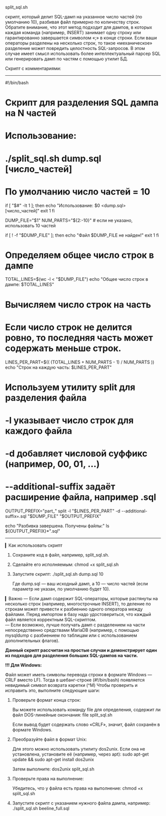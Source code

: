 split_sql.sh

скрипт, который делит SQL-дамп на указанное число частей (по умолчанию 10), разбивая файл примерно по количеству строк. Обратите внимание, что этот метод подходит для дампов, в которых каждая команда (например, INSERT) занимает одну строку или гарантированно завершается символом «;» в конце строки. Если ваши операторы разделены на несколько строк, то такое «механическое» разделение может повредить целостность SQL-запросов. В этом случае имеет смысл использовать более интеллектуальный парсер SQL или генерировать дамп по частям с помощью утилит БД.

Скрипт с комментариями:

---

#!/bin/bash
# Скрипт для разделения SQL дампа на N частей
# Использование:
#   ./split_sql.sh dump.sql [число_частей]
#
# По умолчанию число частей = 10

if [ "$#" -lt 1 ]; then
  echo "Использование: $0 <dump.sql> [число_частей]"
  exit 1
fi

DUMP_FILE="$1"
NUM_PARTS="${2:-10}"  # если не указано, использовать 10 частей

if [ ! -f "$DUMP_FILE" ]; then
  echo "Файл $DUMP_FILE не найден!"
  exit 1
fi

# Определяем общее число строк в дампе
TOTAL_LINES=$(wc -l < "$DUMP_FILE")
echo "Общее число строк в дампе: $TOTAL_LINES"

# Вычисляем число строк на часть
# Если число строк не делится ровно, то последняя часть может содержать меньше строк.
LINES_PER_PART=$(( (TOTAL_LINES + NUM_PARTS - 1) / NUM_PARTS ))
echo "Строк на каждую часть: $LINES_PER_PART"

# Используем утилиту split для разделения файла
# -l указывает число строк для каждого файла
# -d добавляет числовой суффикс (например, 00, 01, …)
# --additional-suffix задаёт расширение файла, например .sql
OUTPUT_PREFIX="part_"
split -l "$LINES_PER_PART" -d --additional-suffix=.sql "$DUMP_FILE" "$OUTPUT_PREFIX"

echo "Разбивка завершена. Получены файлы:"
ls ${OUTPUT_PREFIX}*".sql"


---

▎Как использовать скрипт

1. Сохраните код в файл, например, split_sql.sh.

2. Сделайте его исполняемым:
      chmod +x split_sql.sh
   

3. Запустите скрипт:
      ./split_sql.sh dump.sql 10
   
   Где dump.sql — ваш исходный дамп, а 10 — число частей (если параметр не указан, по умолчанию будет 10).
   

▎Важно
— Если дамп содержит SQL-операторы, которые растянуты на несколько строк (например, многострочные INSERT), то деление по строкам может привести к разбиению одного оператора между файлами. Перед импортом в базу надо удостовериться, что каждый файл является корректным SQL-скриптом.  
— Если возможно, лучше получать дамп с разделением на части непосредственно средствами MariaDB (например, с помощью mysqldump с разбиением по таблицам или с использованием дополнительных флагов).

**Данный скрипт рассчитан на простые случаи и демонстрирует один из подходов для разделения больших SQL-дампов на части.**

**!!! Для Windows:**

Файл может иметь символы перевода строки в формате Windows — CRLF вместо LF). Тогда в шебанг-строке (#!/bin/bash) появляется невидимый символ возврата каретки (^M)
Чтобы проверить и исправить это, выполните следующие шаги:

1. Проверьте формат конца строк:

   Вы можете использовать команду file для определения, содержит ли файл DOS-линейные окончания:
      file split_sql.sh
   
   Если вывод будет содержать слово «CRLF», значит, файл сохранён в формате Windows.

2. Преобразуйте файл в формат Unix:

   Для этого можно использовать утилиту dos2unix. Если она не установлена, установите её (например, через apt):
      sudo apt-get update && sudo apt-get install dos2unix
   
   Затем выполните:
      dos2unix split_sql.sh
   

3. Проверьте права на выполнение:

   Убедитесь, что у файла есть права на выполнение:
      chmod +x split_sql.sh
   

4. Запустите скрипт с указанием нужного файла дампа, например:
      ./split_sql.sh beeline_full.sql